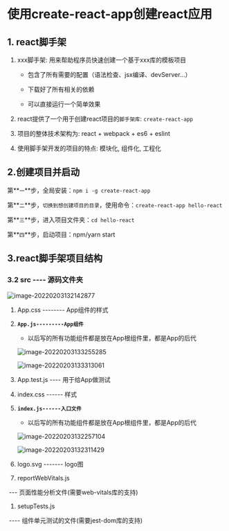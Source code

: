 #  使用create-react-app创建react应用

## 1. react脚手架

1. xxx脚手架: 用来帮助程序员快速创建一个基于xxx库的模板项目

   - 包含了所有需要的配置（语法检查、jsx编译、devServer…）

   -  下载好了所有相关的依赖

   -  可以直接运行一个简单效果

1.  react提供了一个用于创建react项目的`脚手架库`: `create-react-app`
2.  项目的整体技术架构为:  react + webpack + es6 + eslint
3. 使用脚手架开发的项目的特点: 模块化, 组件化, 工程化

## 2.创建项目并启动

第**`一`**步，全局安装：`npm i -g create-react-app`

第**`二`**步，`切换到想创建项目的目录`，使用命令：`create-react-app hello-react`

第**`三`**步，进入项目文件夹：`cd hello-react`

第**`四`**步，启动项目：npm/yarn start

## 3.react脚手架项目结构

### 3.2 src ---- 源码文件夹

![image-20220203132142877](C:\Users\zayn\AppData\Roaming\Typora\typora-user-images\image-20220203132142877.png)

1. App.css -------- App组件的样式

2. **`App.js---------App组件`**

   - 以后写的所有功能组件都是放在App根组件里，都是App的后代

   ![image-20220203133255285](C:\Users\zayn\AppData\Roaming\Typora\typora-user-images\image-20220203133255285.png)

   ![image-20220203133313061](C:\Users\zayn\AppData\Roaming\Typora\typora-user-images\image-20220203133313061.png)

3. App.test.js ---- 用于给App做测试

4. index.css ------ 样式

5. **`index.js------入口文件`**	

   - 以后写的所有功能组件都是放在App根组件里，都是App的后代

   ![image-20220203132257104](C:\Users\zayn\AppData\Roaming\Typora\typora-user-images\image-20220203132257104.png)

   ![image-20220203132311429](C:\Users\zayn\AppData\Roaming\Typora\typora-user-images\image-20220203132311429.png)

6. logo.svg ------- logo图

7. reportWebVitals.js

​			--- 页面性能分析文件(需要web-vitals库的支持)

1. setupTests.js

​			---- 组件单元测试的文件(需要jest-dom库的支持)